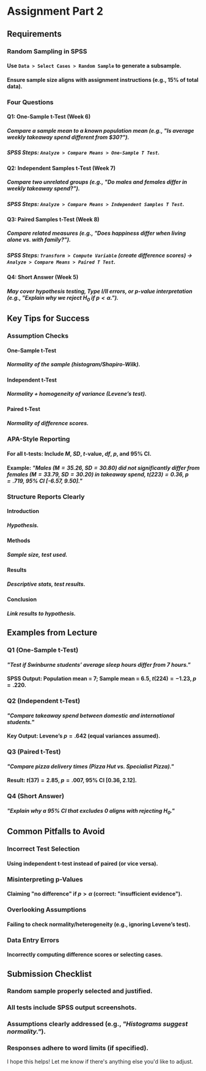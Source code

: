 # Assignment Part 2

## Requirements

### Random Sampling in SPSS

#### Use `Data > Select Cases > Random Sample` to generate a subsample.

#### Ensure sample size aligns with assignment instructions (e.g., 15% of total data).

### Four Questions

#### Q1: One-Sample t-Test (Week 6)

##### Compare a sample mean to a known population mean (e.g., _"Is average weekly takeaway spend different from $30?"_).

##### SPSS Steps: `Analyze > Compare Means > One-Sample T Test`.

#### Q2: Independent Samples t-Test (Week 7)

##### Compare two unrelated groups (e.g., _"Do males and females differ in weekly takeaway spend?"_).

##### SPSS Steps: `Analyze > Compare Means > Independent Samples T Test`.

#### Q3: Paired Samples t-Test (Week 8)

##### Compare related measures (e.g., _"Does happiness differ when living alone vs. with family?"_).

##### SPSS Steps: `Transform > Compute Variable` (create difference scores) → `Analyze > Compare Means > Paired T Test`.

#### Q4: Short Answer (Week 5)

##### May cover hypothesis testing, Type I/II errors, or p-value interpretation (e.g., _"Explain why we reject $H_0$ if $p<\alpha$."_).



## Key Tips for Success

### Assumption Checks

#### One-Sample t-Test

##### Normality of the sample (histogram/Shapiro-Wilk).

#### Independent t-Test

##### Normality + homogeneity of variance (Levene’s test).

#### Paired t-Test

##### Normality of difference scores.

### APA-Style Reporting

#### For all t-tests: Include $M$, $SD$, $t$-value, $df$, $p$, and 95% CI.

#### Example: _"Males ($M=35.26$, $SD=30.80$) did not significantly differ from females ($M=33.79$, $SD=30.20$) in takeaway spend, $t(223)=0.36$, $p=.719$, 95% CI [-6.57, 9.50]."_

### Structure Reports Clearly

#### Introduction

##### Hypothesis.

#### Methods

##### Sample size, test used.

#### Results

##### Descriptive stats, test results.

#### Conclusion

##### Link results to hypothesis.



## Examples from Lecture

### Q1 (One-Sample t-Test)

#### _"Test if Swinburne students’ average sleep hours differ from 7 hours."_

#### SPSS Output: Population mean = 7; Sample mean = 6.5, $t(224)=-1.23$, $p=.220$.

### Q2 (Independent t-Test)

#### _"Compare takeaway spend between domestic and international students."_

#### Key Output: Levene’s $p=.642$ (equal variances assumed).

### Q3 (Paired t-Test)

#### _"Compare pizza delivery times (Pizza Hut vs. Specialist Pizza)."_

#### Result: $t(37)=2.85$, $p=.007$, 95% CI [0.36, 2.12].

### Q4 (Short Answer)

#### _"Explain why a 95% CI that excludes 0 aligns with rejecting $H_0$."_



## Common Pitfalls to Avoid

### Incorrect Test Selection

#### Using independent t-test instead of paired (or vice versa).

### Misinterpreting p-Values

#### Claiming "no difference" if $p>\alpha$ (correct: "insufficient evidence").

### Overlooking Assumptions

#### Failing to check normality/heterogeneity (e.g., ignoring Levene’s test).

### Data Entry Errors

#### Incorrectly computing difference scores or selecting cases.



## Submission Checklist

### Random sample properly selected and justified.

### All tests include SPSS output screenshots.

### Assumptions clearly addressed (e.g., _"Histograms suggest normality."_).

### Responses adhere to word limits (if specified).



I hope this helps! Let me know if there's anything else you'd like to adjust.
